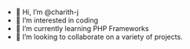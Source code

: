 - 👋 Hi, I’m @charith-j
- 👀 I’m interested in coding
- 🌱 I’m currently learning PHP Frameworks
- 💞️ I’m looking to collaborate on a variety of projects.

<!---
charith-j/charith-j is a ✨ special ✨ repository because its `README.md` (this file) appears on your GitHub profile.
You can click the Preview link to take a look at your changes.
--->
